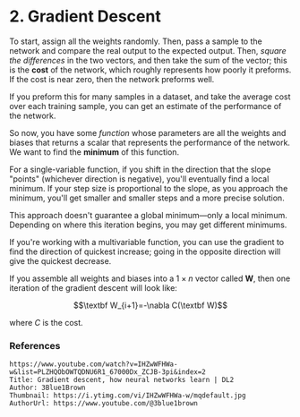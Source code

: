 # 2. Gradient Descent


To start, assign all the weights randomly. Then, pass a sample to the network and compare the real output to the expected output. Then, *square the differences* in the two vectors, and then take the sum of the vector; this is the **cost** of the network, which roughly represents how poorly it preforms. If the cost is near zero, then the network preforms well.

If you preform this for many samples in a dataset, and take the average cost over each training sample, you can get an estimate of the performance of the network.

So now, you have some *function* whose parameters are all the weights and biases that returns a scalar that represents the performance of the network. We want to find the **minimum** of this function.

For a single-variable function, if you shift in the direction that the slope "points" (whichever direction is negative), you'll eventually find a local minimum. If your step size is proportional to the slope, as you approach the minimum, you'll get smaller and smaller steps and a more precise solution.

This approach doesn't guarantee a global minimum—only a local minimum. Depending on where this iteration begins, you may get different minimums.

If you're working with a multivariable function, you can use the gradient to find the direction of quickest increase; going in the opposite direction will give the quickest decrease. 

If you assemble all weights and biases into a $1 \times n$ vector called $\textbf{W}$, then one iteration of the gradient descent will look like:

$$\textbf W_{i+1}=-\nabla C(\textbf W)$$

where $C$ is the cost.



### References

```vid
https://www.youtube.com/watch?v=IHZwWFHWa-w&list=PLZHQObOWTQDNU6R1_67000Dx_ZCJB-3pi&index=2
Title: Gradient descent, how neural networks learn | DL2
Author: 3Blue1Brown
Thumbnail: https://i.ytimg.com/vi/IHZwWFHWa-w/mqdefault.jpg
AuthorUrl: https://www.youtube.com/@3blue1brown
```
